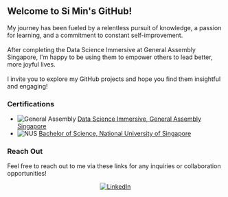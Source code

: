 ## Welcome to Si Min's GitHub!

My journey has been fueled by a relentless pursuit of knowledge, a passion for learning, and a commitment to constant self-improvement. 
<br><br>After completing the Data Science Immersive at General Assembly Singapore, I'm happy to be using them to empower others to lead better, more joyful lives.
<br><br>I invite you to explore my GitHub projects and hope you find them insightful and engaging!

### Certifications

- ![General Assembly](https://img.shields.io/badge/-General_Assembly-EC1C24?style=flat&logo=General-Assembly&logoColor=white) [Data Science Immersive, General Assembly Singapore](https://generalassemb.ly/education/data-science-immersive/singapore)
- ![NUS](https://img.shields.io/badge/-NUS-000080?style=flat&logo=National-University-of-Singapore&logoColor=white) [Bachelor of Science, National University of Singapore](https://www.nus.edu.sg/)

### Reach Out
Feel free to reach out to me via these links for any inquiries or collaboration opportunities!
<footer align="center">
  <a href="https://www.linkedin.com/in/si-min-suen">
    <img src="https://img.shields.io/badge/-LinkedIn-0077B5?style=flat&logo=LinkedIn&logoColor=white" alt="LinkedIn" />
  </a>
<!--   &nbsp;&nbsp;
  <a href="mailto:suensimin@gmail.com">
    <img src="https://img.shields.io/badge/-Email-D14836?style=flat&logo=Gmail&logoColor=white" alt="Email" />
  </a> -->
</footer>
